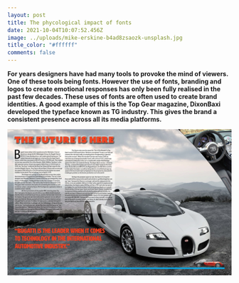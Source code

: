 ```yaml
---
layout: post
title: The phycological impact of fonts
date: 2021-10-04T10:07:52.456Z
image: ../uploads/mike-erskine-b4ad8zsaozk-unsplash.jpg
title_color: "#ffffff"
comments: false
---
```

**For years designers have had many tools to provoke the mind of viewers. One of these tools being fonts. However the use of fonts, branding and logos to create emotional responses has only been fully realised in the past few decades. These uses of fonts are often used to create brand identities. A good example of this is the Top Gear magazine, DixonBaxi developed the typeface known as TG industry. This gives the brand a consistent presence across all its media platforms.** 

![](../uploads/top-gear-spread.jpeg)